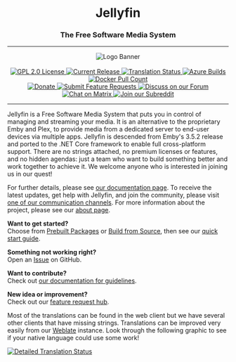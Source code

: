 <h1 align="center">Jellyfin</h1>
<h3 align="center">The Free Software Media System</h3>

---

<p align="center">
<img alt="Logo Banner" src="https://raw.githubusercontent.com/veso/veso-ux/master/branding/SVG/banner-logo-solid.svg?sanitize=true"/>
<br/>
<br/>
<a href="https://github.com/veso/veso">
<img alt="GPL 2.0 License" src="https://img.shields.io/github/license/veso/veso.svg"/>
</a>
<a href="https://github.com/veso/veso/releases">
<img alt="Current Release" src="https://img.shields.io/github/release/veso/veso.svg"/>
</a>
<a href="https://translate.veso.org/projects/veso/veso-core/?utm_source=widget">
<img src="https://translate.veso.org/widgets/veso/-/veso-core/svg-badge.svg" alt="Translation Status"/>
</a>
<a href="https://dev.azure.com/veso-project/veso/_build?definitionId=1">
<img alt="Azure Builds" src="https://dev.azure.com/veso-project/veso/_apis/build/status/Jellyfin%20CI"/>
</a>
<a href="https://hub.docker.com/r/veso/veso">
<img alt="Docker Pull Count" src="https://img.shields.io/docker/pulls/veso/veso.svg"/>
</a>
</br>
<a href="https://opencollective.com/veso">
<img alt="Donate" src="https://img.shields.io/opencollective/all/veso.svg?label=backers"/>
</a>
<a href="https://features.veso.org">
<img alt="Submit Feature Requests" src="https://img.shields.io/badge/fider-vote%20on%20features-success.svg"/>
</a>
<a href="https://forum.veso.org">
<img alt="Discuss on our Forum" src="https://img.shields.io/discourse/https/forum.veso.org/users.svg"/>
</a>
<a href="https://matrix.to/#/+veso:matrix.org">
<img alt="Chat on Matrix" src="https://img.shields.io/matrix/veso:matrix.org.svg?logo=matrix"/>
</a>
<a href="https://www.reddit.com/r/veso">
<img alt="Join our Subreddit" src="https://img.shields.io/badge/reddit-r%2Fveso-%23FF5700.svg"/>
</a>
</p>

---

Jellyfin is a Free Software Media System that puts you in control of managing and streaming your media. It is an alternative to the proprietary Emby and Plex, to provide media from a dedicated server to end-user devices via multiple apps. Jellyfin is descended from Emby's 3.5.2 release and ported to the .NET Core framework to enable full cross-platform support. There are no strings attached, no premium licenses or features, and no hidden agendas: just a team who want to build something better and work together to achieve it. We welcome anyone who is interested in joining us in our quest!

For further details, please see [our documentation page](https://docs.veso.org/). To receive the latest updates, get help with Jellyfin, and join the community, please visit [one of our communication channels](https://docs.veso.org/general/getting-help.html). For more information about the project, please see our [about page](https://docs.veso.org/general/about.html).

<strong>Want to get started?</strong><br/>
Choose from <a href="https://docs.veso.org/general/administration/installing.html">Prebuilt Packages</a> or <a href="https://docs.veso.org/general/administration/building.html">Build from Source</a>, then see our <a href="https://docs.veso.org/general/quick-start.html">quick start guide</a>.<br/>

<strong>Something not working right?</strong><br/>
Open an <a href="https://docs.veso.org/general/contributing/issues.html">Issue</a> on GitHub.<br/>

<strong>Want to contribute?</strong><br/>
Check out <a href="https://docs.veso.org/general/contributing/index.html">our documentation for guidelines</a>.<br/>

<strong>New idea or improvement?</strong><br/>
Check out our <a href="https://features.veso.org/?view=most-wanted">feature request hub</a>.<br/>

Most of the translations can be found in the web client but we have several other clients that have missing strings. Translations can be improved very easily from our <a href="https://translate.veso.org/projects/veso/veso-core">Weblate</a> instance. Look through the following graphic to see if your native language could use some work!

<a href="https://translate.veso.org/engage/veso/?utm_source=widget">
<img src="https://translate.veso.org/widgets/veso/-/veso-web/multi-auto.svg" alt="Detailed Translation Status"/>
</a>
